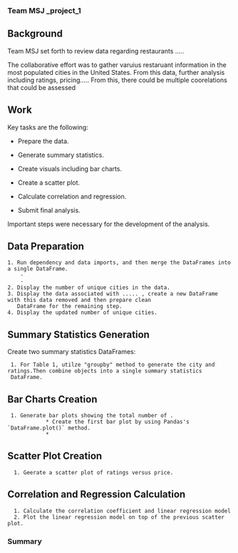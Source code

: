 ### Team MSJ _project_1

## Background

Team MSJ set forth to review data regarding restaurants ..... 

The collaborative effort was to gather varuius restaruant information in the most populated cities in the United States. From this data, further analysis including ratings, pricing.....  From this, there could be multiple coorelations that could be assessed


## Work

Key tasks are the following:

* Prepare the data.

* Generate summary statistics.

* Create visuals including bar charts.

* Create a scatter plot.

* Calculate correlation and regression. 

* Submit final analysis. 

Important steps were necessary for the development of the analysis.

## Data Preparation

    1. Run dependency and data imports, and then merge the DataFrames into a single DataFrame.
        - 
        - 
    2. Display the number of unique cities in the data.
    3. Display the data associated with ..... , create a new DataFrame with this data removed and then prepare clean     
       DataFrame for the remaining step.
    4. Display the updated number of unique cities.

## Summary Statistics Generation

Create two summary statistics DataFrames:

     1. For Table 1, utilze "groupby" method to generate the city and ratings.Then combine objects into a single summary statistics 
     DataFrame.
    
## Bar Charts Creation

     1. Generate bar plots showing the total number of . 
                * Create the first bar plot by using Pandas's `DataFrame.plot()` method.
                * 

## Scatter Plot Creation 
      
      1. Geerate a scatter plot of ratings versus price.

## Correlation and Regression Calculation 

      1. Calculate the correlation coefficient and linear regression model 
      2. Plot the linear regression model on top of the previous scatter plot.

### Summary
